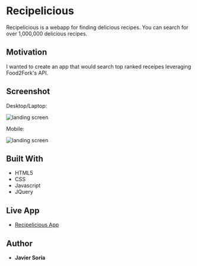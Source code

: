 # Recipelicious

Recipelicious is a webapp for finding delicious recipes. You can search for over 1,000,000 delicious recipes. 

## Motivation

I wanted to create an app that would search top ranked receipes leveraging Food2Fork's API.

## Screenshot

Desktop/Laptop: 

![landing screen](https://lh3.googleusercontent.com/wHJm_ocY56tcTs65ZLfUdsCjhzWfDTRte0-HwzzIHN8SHNqXchOOcBbA4BZBEsAcjE_hSvSsN2U4BxxDCEWIO5n7_m1qQ_nwUciYVPUDGXaBJODCY1Oy9rDJoOaTgNBM2eNpXryxMJ4ubH1XZwxt3u-vutC-XS91VrYpA85apBK3JxmdeELQFBiGO9XbSI75UO-3eFh03FT2w7j7TgVNviUtMjwDI1-1CgFHAeydQELzQrKeeVV6VccH59q8X1lYVM89d4G1CcOpNGnPTJw7i7JSJF5Xl9Y1uavQJEABBhgu6gU32ZIqKh59RBO0CgXH_rSMDBW1u3cW3kVi3AUapZinpbg2Vgqvnz3WrPoh_oTQVMUMbRFQCi5cBMS-AThX759-9vhcbR96mhzKr6CN6RDHvUjR9wyDwk-faW11UcN-X3te19ApyomuGDnCneE3wk1AogkQ5EqSfemOoYZHEhZ8NpBvqDpNwU3HIeqvwr5cJcjOlRZ1nGLbe6fiAg8PidKkc_9X7XR9xuOcCcn6E7pys449l48B7xXdBU6qEfGogipK60yyMfVRfCY-IMp-PauKByRc675e_aHeoEZjM1IMNYF8u41scwxSYNtpda8B4MgpwBUqexQhYEqtQh_UfLSwAILRdzvEDhLlpmT9FvppDbyA2XA=w1564-h977-no)

Mobile:

![landing screen](https://lh3.googleusercontent.com/-rIsEab-KLakCSMpRdokBrJgxlRgXuqgP6Ah9IL4RjF8oUkJO6oTwuVGp512KdyEZRi0QOF6XfBRW03WciseGvVbrQq1pCO2264vvsHyISSe2IfxzSSg3I0bdrBKmfXwHmjX5hIWEsSDLBwaPVqCKXx0LWRibhWe-RxXsHZzFPV-CAxPE1qG4nXD30FcOOBLaPbrFKVDo_4yzaSGubXULoa26BGC9One9-F_GUtN9A6FwAKCpIkoEHZXVwAJBVZD-c259tjb5KoDxSZK2t2XwAXxlBtslfUHZ0jtnnZijk3qKG2TQehZVnNcYeXe5RpPTs5OlLnQy01oIwpIStblJ-ZYPmVKWWdLI8Kg6-vuXmvvO3xdDZFrZElSSM1hDW8mFSjAbNUQ3wPOB7rW141LhyonCbWJ2nsbCc-5ztC5v0uJrczmnAn5Go4ivB5Kyt_48L6urxgx0D2XxtFf6UUT_00kuOIHsAtRWlKYd9XI4_qBqK1HsVJ0ZuTOD2CUWDH2uNmvqClGfzfUQ-H7dUd_acgoWdl1AGh6VUNubGrUhU_F3xg2V23qovdv-UM-G9gO4_TsaUSyQYKseH9HP6KxGP6MWl9ay5jNruHblQ2HgfdAraNk3X1vsRbXVNbttSs67x8Zk0_D-jQRNRNBcCvGfa3Je26OgW0jmBfybKe9z3J5YyESAXB5qyJTbUDP3s7fqHjM9JXDYnMXLahOrOarQ5QN=w561-h1426-no)

## Built With

* HTML5
* CSS
* Javascript
* JQuery

## Live App

- [Recipelicious App](https://soriaj.github.io/recipelicious)

## Author

* **Javier Soria**
